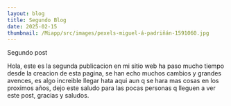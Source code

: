 ```yaml
---
layout: blog
title: Segundo Blog
date: 2025-02-15
thumbnail: /Miapp/src/images/pexels-miguel-á-padriñán-1591060.jpg
---
```


Segundo post 

Hola, este es la segunda publicacion en mi sitio web 
ha paso mucho tiempo desde la creacion de esta pagina, se han echo muchos cambios y grandes avences, es algo increible llegar hata aqui aun q se hara mas cosas en los proximos años, dejo este saludo para las pocas personas q lleguen a ver este post, gracias y saludos. 